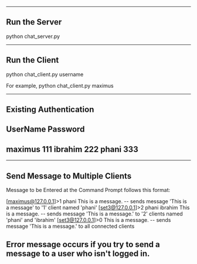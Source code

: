 -------------------------------------------
Run the Server
--------------------------------------------
python chat_server.py 

--------------------------------------------
Run the Client
--------------------------------------------
python chat_client.py username

For example, python chat_client.py maximus

--------------------------------------------
Existing Authentication  
--------------------------------------------
UserName	Password
----------------------------
maximus		111
ibrahim		222
phani		333
--------------------------------------------


--------------------------------------------
Send Message to Multiple Clients
--------------------------------------------
Message to be Entered at the Command Prompt follows this format:

[maximus@127.0.0.1]>1 phani This is a message. 
	-- sends message 'This is a message' to '1' client named 'phani'
[set3@127.0.0.1]>2 phani ibrahim This is a message. 
	-- sends message 'This is a message.' to '2' clients named 'phani' and 'ibrahim'
[set3@127.0.0.1]>0 This is a message. 
	-- sends message 'This is a message.' to all connected clients

Error message occurs if you try to send a message to a user who isn't logged in.
--------------------------------------------
